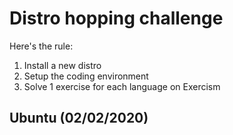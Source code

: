 # Distro hopping challenge

Here's the rule:

1. Install a new distro
2. Setup the coding environment
3. Solve 1 exercise for each language on Exercism

## Ubuntu (02/02/2020)
